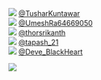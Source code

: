 
 ![](http://pbs.twimg.com/profile_images/1514174346524524545/THCcxskC_normal.jpg) [@TusharKuntawar](https://twitter.com/TusharKuntawar)<br>![](http://pbs.twimg.com/profile_images/1516415745026322432/9Dzhi-dp_normal.jpg) [@UmeshRa64669050](https://twitter.com/UmeshRa64669050)<br>![](http://abs.twimg.com/sticky/default_profile_images/default_profile_normal.png) [@thorsrikanth](https://twitter.com/thorsrikanth)<br>![](http://pbs.twimg.com/profile_images/870328738554101762/bI8LpiK6_normal.jpg) [@tapash_21](https://twitter.com/tapash_21)<br>![](http://pbs.twimg.com/profile_images/1520534112989237250/tJhZMBpB_normal.jpg) [@Deve_BlackHeart](https://twitter.com/Deve_BlackHeart)<br> 

![](https://visitor-badge.laobi.icu/badge?page_id=ponder)
